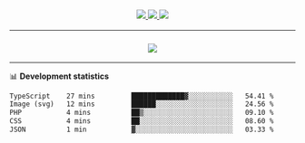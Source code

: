 <h3 align="center">
  <a href="https://github.com/hwalker928">
      <img src="https://img.shields.io/github/followers/hwalker928?label=Followers&style=for-the-badge&color=lightblue">
  </a>
  <a href="https://harryw.link/discord" alt="Discord">
      <img src="https://img.shields.io/discord/738451951758606336?label=discord&style=for-the-badge&color=lightblue"/>
  </a>
  <a href="https://harryw.link/sparked" alt="Sparked Host">
      <img src="https://img.shields.io/static/v1?label=Sponsor&message=Sparked%20Host&color=yellow&style=for-the-badge"/>
  </a>
</h3>

<hr>


<h3 align="center">
  <a href="https://github.com/hwalker928">
      <img src="https://github-profile-trophy.vercel.app/?username=hwalker928&no-bg=true&no-frame=true">
  </a>
</h3>


<hr>

📊 **Development statistics**

<!--START_SECTION:waka-->

```txt
TypeScript    27 mins         █████████████▓░░░░░░░░░░░   54.41 %
Image (svg)   12 mins         ██████░░░░░░░░░░░░░░░░░░░   24.56 %
PHP           4 mins          ██▒░░░░░░░░░░░░░░░░░░░░░░   09.10 %
CSS           4 mins          ██░░░░░░░░░░░░░░░░░░░░░░░   08.60 %
JSON          1 min           ▓░░░░░░░░░░░░░░░░░░░░░░░░   03.33 %
```

<!--END_SECTION:waka-->
